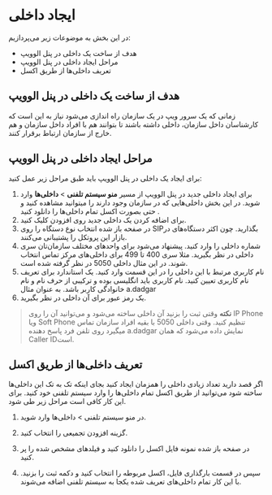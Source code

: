 # ایجاد داخلی

در این بخش به موضوعات زیر می‌پردازیم:
-	هدف از ساخت یک داخلی در پنل الوویپ
-	مراحل ایجاد داخلی در پنل الوویپ 
-	تعریف داخلی‌ها از طریق اکسل

## هدف از ساخت یک داخلی در پنل الوویپ

زمانی که یک سرور ویپ در یک سازمان راه اندازی می‌‌‌شود نیاز به این است که کارشناسان داخل سازمان، داخلی داشته باشند تا بتوانند هم با افراد داخل سازمان و هم خارج از سازمان ارتباط برقرار کنند.

## مراحل ایجاد داخلی در پنل الوویپ
برای ایجاد یک داخلی در پنل الوویپ باید طبق مراحل زیر عمل کنید: 
1.	برای ایجاد داخلی جدید در پنل الوویپ از مسیر **منو سیستم تلفنی** > **داخلی‌ها** وارد شوید. در این بخش داخلی‌هایی که در سازمان وجود دارند را میتوانید مشاهده کنید و حتی بصورت اکسل تمام داخلی‌ها را دانلود کنید .
2.	برای اضافه کردن یک داخلی جدید روی  افزودن کلیک کنید.
3.	در صفحه باز شده انتخاب نوع دستگاه را روی  SIPبگذارید. چون اکثر دستگاه‌های در بازار این پروتکل را پشتیبانی می‌کنند.
4.	شماره داخلی را وارد کنید. پیشنهاد می‌شود برای واحدهای مختلف سازمان‌تان سری داخلی در نظر بگیرید. مثلا سری 400 تا 499 برای داخلی‌های مرکز تماس انتخاب شوند. در این مثال داخلی 5050 در نظر گرفته شده است.
5.	نام کاربری مرتبط با این داخلی را در این قسمت وارد کنید. یک استاندارد برای تعریف نام کاربری تعیین کنید. نام کاربری باید انگلیسی بوده و ترکیبی از حرف نام و نام خانوادگی کاربر باشد. به عنوان مثال a.dadgar
6.	یک رمز عبور برای آن داخلی در نظر بگیرید.  


> **نکته** 
وقتی ثبت را بزنید آن داخلی ساخته می‌شود و می‌توانید آن را روی IP Phone ویا Soft Phone تنظیم کنید. وقتی داخلی 5050 با بقیه افراد سازمان تماس میگیرد روی تلفن فرد پاسخ دهنده a.dadgar نمایش داده می‌شود که همان  Caller IDاست.

## تعریف داخلی‌ها از طریق اکسل
اگر قصد دارید تعداد زیادی داخلی را همزمان ایجاد کنید بجای اینکه تک به تک این داخلی‌ها ساخته شود می‌توانید از طریق اکسل تمام داخلی‌ها را وارد سیستم تلفنی خود کنید. برای این کار کافی است مراحل زیر طی شود.
1.	در منو سیستم تلفنی > داخلی‌ها وارد شوید.
2.	گزینه افزودن تجمیعی را انتخاب کنید.

3.	در صفحه باز شده نمونه فایل اکسل را دانلود کنید و فیلدهای مشخص شده را پر کنید.
4.	سپس در قسمت بارگذاری فایل، اکسل مربوطه را انتخاب کنید و دکمه ثبت را بزنید. با این کار تمام داخلی‌های تعریف شده یکجا به سیستم تلفنی اضافه می‌شوند.


